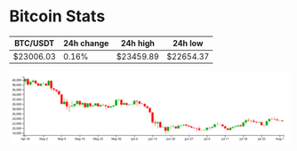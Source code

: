 # Bitcoin Stats

BTC/USDT|24h change|24h high|24h low|
|---|---|---|---|
|$23006.03|0.16%|$23459.89|$22654.37|

<img src="./chart.svg">
